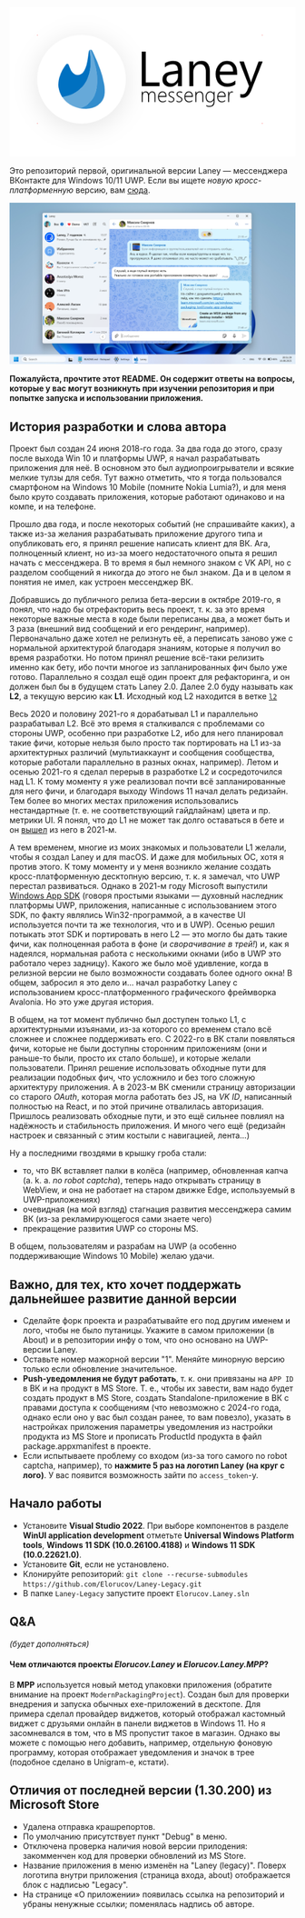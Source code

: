 <p align="center"><picture>
  <source media="(prefers-color-scheme: dark)" width="480px" srcset="Screenshots/logo_dark.png">
  <source media="(prefers-color-scheme: light)" width="480px" srcset="Screenshots/logo_light.png">
  <img alt="Logo" src="Screenshots/logo_light.png">
</picture></p>

Это репозиторий первой, оригинальной версии Laney — мессенджера ВКонтакте для Windows 10/11 UWP. Если вы ищете _новую кросс-платформенную_ версию, вам [сюда](https://github.com/Elorucov/Laney-Avalonia). 

<picture align="center">
  <source media="(prefers-color-scheme: dark)" srcset="Screenshots/Screenshot_dark.webp">
  <source media="(prefers-color-scheme: light)" srcset="Screenshots/Screenshot_light.webp">
  <img alt="Windows screenshot" src="Screenshots/Screenshot_light.png">
</picture>

__Пожалуйста, прочтите этот README. Он содержит ответы на вопросы, которые у вас могут возникнуть при изучении репозитория и при попытке запуска и использовании приложения.__

## История разработки и слова автора
Проект был создан 24 июня 2018-го года. За два года до этого, сразу после выхода Win 10 и платформы UWP, я начал разрабатывать приложения для неё. В основном это был аудиопроигрыватели и всякие мелкие тулзы для себя. Тут важно отметить, что я тогда пользовался смартфоном на Windows 10 Mobile (помните Nokia Lumia?), и для меня было круто создавать приложения, которые работают одинаково и на компе, и на телефоне.

Прошло два года, и после некоторых событий (не спрашивайте каких), а также из-за желания разрабатывать приложение другого типа и опубликовать его, я принял решение написать клиент для ВК. Ага, полноценный клиент, но из-за моего недостаточного опыта я решил начать с мессенджера. В то время я был немного знаком с VK API, но с разделом сообщений я никогда до этого не был знаком. Да и в целом я понятия не имел, как устроен мессенджер ВК.

Добравшись до публичного релиза бета-версии в октябре 2019-го, я понял, что надо бы отрефакторить весь проект, т. к. за это время некоторые важные места в коде были переписаны два, а может быть и 3 раза (внешний вид сообщений и его рендеринг, например). Первоначально даже хотел не релизнуть её, а переписать заново уже с нормальной архитектурой благодаря знаниям, которые я получил во время разработки. Но потом принял решение всё-таки релизить именно как бету, ибо почти многое из запланированных фич было уже готово. Параллельно я создал ещё один проект для рефакторинга, и он должен был бы в будущем стать Laney 2.0. Далее 2.0 буду называть как __L2__, а текущую версию как __L1__. Исходный код L2 находится в ветке [`l2`](https://github.com/Elorucov/Laney-Legacy/tree/l2)

Весь 2020 и половину 2021-го я дорабатывал L1 и параллельно разрабатывал L2. Всё это время я сталкивался с проблемами со стороны UWP, особенно при разработке L2, ибо для него планировал такие фичи, которые нельзя было просто так портировать на L1 из-за архитектурных различий (мультиаккаунт и сообщения сообщества, которые работали параллельно в разных окнах, например). Летом и осенью 2021-го я сделал перерыв в разработке L2 и сосредоточился над L1. К тому моменту я уже реализовал почти всё запланированные для него фичи, и благодаря выходу Windows 11 начал делать редизайн. Тем более во многих местах приложения использовались нестандартные (т. е. не соответствующий гайдлайнам) цвета и пр. метрики UI. Я понял, что до L1 не может так долго оставаться в бете и он [вышел](https://vk.com/wall-171015120_166) из него в 2021-м.

А тем временем, многие из моих знакомых и пользователи L1 желали, чтобы я создал Laney и для macOS. И даже для мобильных ОС, хотя я против этого. К тому моменту и у меня возникло желание создать кросс-платформенную десктопную версию, т. к. я замечал, что UWP перестал развиваться. Однако в 2021-м году Microsoft выпустили [Windows App SDK](https://aka.ms/winappsdk) (говоря простыми языками — духовный наследник платформы UWP, приложения, написанные с использованием этого SDK, по факту являлись Win32-программой, а в качестве UI используется почти та же технология, что и в UWP). Осенью решил потыкать этот SDK и портировать в него L2 — это могло бы дать такие фичи, как полноценная работа в фоне (и _сворачивание в трей!_) и, как я надеялся, нормальная работа с несколькими окнами (ибо в UWP это работало через задницу). Какого же было моё удивление, когда в релизной версии не было возможности создавать более одного окна! В общем, забросил я это дело и... начал разработку Laney с использованием кросс-платформенного графического фреймворка Avalonia. Но это уже другая история.

В общем, на тот момент публично был доступен только L1, с архитектурными изъянами, из-за которого со временем стало всё сложнее и сложнее поддерживать его. С 2022-го в ВК стали появляться фичи, которые не были доступны сторонним приложениям (они и раньше-то были, просто их стало больше), и которые желали пользователи. Принял решение использовать обходные пути для реализации подобных фич, что усложнило и без того сложную архитектуру приложения. А в 2023-м ВК сменили страницу авторизации со старого _OAuth_, которая могла работать без JS, на _VK ID_, написанный полностью на React, и по этой причине отвалилась авторизация. Пришлось реализовать обходные пути, и это ещё сильнее повлиял на надёжность и стабильность приложения. И много чего ещё (редизайн настроек и связанный с этим костыли с навигацией, лента...)

Ну а последними гвоздями в крышку гроба стали:
* то, что ВК вставляет палки в колёса (например, обновленная капча (a. k. a. _no robot captcha_), теперь надо открывать страницу в WebView, и она не работает на старом движке Edge, используемый в UWP-приложениях)
* очевидная (на мой взгляд) стагнация развития мессенджера самим ВК (из-за рекламирующегося сами знаете чего)
* прекращение развития UWP со стороны MS.

В общем, пользователям и разрабам на UWP (а особенно поддерживающие Windows 10 Mobile) желаю удачи.

## Важно, для тех, кто хочет поддержать дальнейшее развитие данной версии
* Сделайте форк проекта и разрабатывайте его под другим именем и лого, чтобы не было путаницы. Укажите в самом приложении (в About) и в репозитории инфу о том, что оно основано на UWP-версии Laney.
* Оставьте номер мажорной версии "1". Меняйте минорную версию только если обновление значительное.
* __Push-уведомления не будут работать__, т. к. они привязаны на `APP ID` в ВК и на продукт в MS Store. Т. е., чтобы их завести, вам надо будет создать продукт в MS Store, создать Standalone-приложение в ВК с правами доступа к сообщениям (что невозможно с 2024-го года, однако если оно у вас был создан ранее, то вам повезло), указать в настройках приложения параметры уведомления из настройки продукта из MS Store и прописать ProductId продукта в файл package.appxmanifest в проекте.
* Если испытываете проблему со входом (из-за того самого no robot captcha, например), то __нажмите 5 раз на логотип Laney (на круг с лого)__. У вас появится возможность зайти по `access_token`-у.

## Начало работы
* Установите __Visual Studio 2022__. При выборе компонентов в разделе __WinUI application development__ отметьте __Universal Windows Platform tools__, __Windows 11 SDK (10.0.26100.4188)__ и __Windows 11 SDK (10.0.22621.0)__.
* Установите __Git__, если не установлено.
* Клонируйте репозиторий: `git clone --recurse-submodules https://github.com/Elorucov/Laney-Legacy.git`
* В папке `Laney-Legacy` запустите проект `Elorucov.Laney.sln`

## Q&A
_(будет дополняться)_
#### Чем отличаются проекты _Elorucov.Laney_ и _Elorucov.Laney.MPP_?
В __MPP__ используется новый метод упаковки приложения (обратите внимание на проект `ModernPackagingProject`). Создан был для проверки внедрения и запуска обычных exe-приложений в десктопе. Для примера сделал провайдер виджетов, который отображал кастомный виджет с друзьями онлайн в панели виджетов в Windows 11. Но я засомневался в том, что в MS пропустит такое в магазин. Однако вы можете с помощью него добавить, например, отдельную фоновую программу, которая отображает уведомления и значок в трее (подобное сделано в Unigram-е, кстати).

## Отличия от последней версии (1.30.200) из Microsoft Store
* Удалена отправка крашрепортов.
* По умолчанию присутствует пункт "Debug" в меню.
* Отключена проверка наличия новой версии прилодения: закомменчен код для проверки обновлений из MS Store.
* Название приложения в меню изменён на "Laney (legacy)". Поверх логотипа внутри приложения (страница входа, about) отображается блок с надписью "Legacy".
* На странице «О приложении» появилась ссылка на репозиторий и убраны ненужные ссылки; поменялась надпись об авторе.
